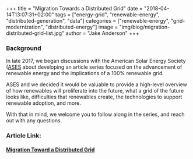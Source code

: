 +++
title = "Migration Towards a Distributed Grid"
date = "2018-04-14T13:07:31+02:00"
tags = ["energy-grid", "renewable-energy", "distributed-generation", "data"]
categories = ["renewable-energy", "grid-modernization", "distributed-energy"]
image = "img/blog/migration-distributed-grid-list.jpg"
author = "Jake Anderson"
+++

### Background

In late 2017, we began discussions with the American Solar Energy Society ([ASES](https://www.ases.org/) about developing an article series focused on the advancement of renewable energy and the implications of a 100% renewable grid.

ASES and we decided it would be valuable to provide a high-level overview of how renewables will proliferate into the future, what a grid of the future looks like, difficulties that renewables create, the technologies to support renewable adoption, and more. 

With that in mind, we welcome you to follow along in the series, and reach out with any questions.

### Article Link:

#### [Migration Toward a Distributed Grid](https://www.ases.org/migration-toward-a-distributed-grid/)

